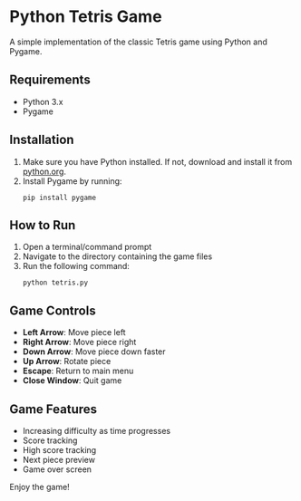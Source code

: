 # Python Tetris Game

A simple implementation of the classic Tetris game using Python and Pygame.

## Requirements

- Python 3.x
- Pygame

## Installation

1. Make sure you have Python installed. If not, download and install it from [python.org](https://www.python.org/downloads/).
2. Install Pygame by running:
   ```
   pip install pygame
   ```

## How to Run

1. Open a terminal/command prompt
2. Navigate to the directory containing the game files
3. Run the following command:
   ```
   python tetris.py
   ```

## Game Controls

- **Left Arrow**: Move piece left
- **Right Arrow**: Move piece right
- **Down Arrow**: Move piece down faster
- **Up Arrow**: Rotate piece
- **Escape**: Return to main menu
- **Close Window**: Quit game

## Game Features

- Increasing difficulty as time progresses
- Score tracking
- High score tracking
- Next piece preview
- Game over screen

Enjoy the game! 